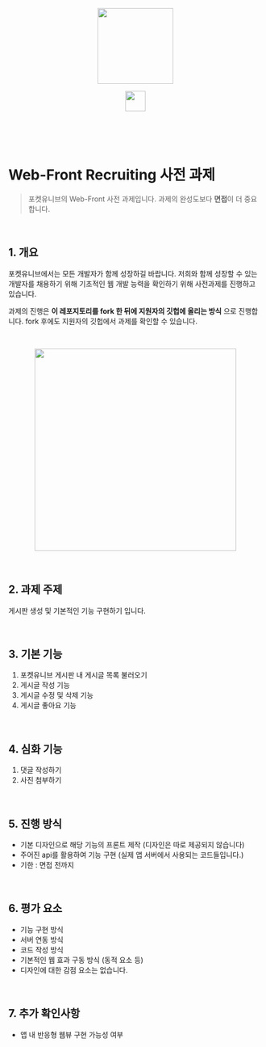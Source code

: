 
<p align="center"><img src="https://user-images.githubusercontent.com/59385491/121659862-ae8d2180-cadd-11eb-8d6c-b7b09efe0837.png" height=150 > </p>

<p align="center"><img src="https://user-images.githubusercontent.com/59385491/121660310-1e9ba780-cade-11eb-8ffb-b4239596673d.png" height=40 > </p>


</br>
</br>
</br>


# Web-Front Recruiting 사전 과제 

> 포켓유니브의 Web-Front 사전 과제입니다. 과제의 완성도보다 **면접**이 더 중요합니다.

</br>

## 1. 개요

포켓유니브에서는 모든 개발자가 함께 성장하길 바랍니다. 저희와 함께 성장할 수 있는 개발자를 채용하기 위해 기초적인 웹 개발 능력을 확인하기 위해 사전과제를 진행하고 있습니다. 

과제의 진행은 **이 레포지토리를 fork 한 뒤에 지원자의 깃헙에 올리는 방식** 으로 진행합니다. fork 후에도 지원자의 깃헙에서 과제를 확인할 수 있습니다. 

</br>


<p align="center"><img src="https://user-images.githubusercontent.com/59385491/121660511-4c80ec00-cade-11eb-9fa0-7ce8051d5c58.png" height=400 > </p>

</br>

## 2. 과제 주제

게시판 생성 및 기본적인 기능 구현하기 입니다. 

</br>

## 3. 기본 기능

1. 포켓유니브 게시판 내 게시글 목록 불러오기
2. 게시글 작성 기능
3. 게시글 수정 및 삭제 기능
4. 게시글 좋아요 기능

</br>

## 4. 심화 기능 

1. 댓글 작성하기
2. 사진 첨부하기

</br>

## 5. 진행 방식
- 기본 디자인으로 해당 기능의 프론트 제작 (디자인은 따로 제공되지 않습니다)
- 주어진 api를 활용하여 기능 구현 (실제 앱 서버에서 사용되는 코드들입니다.)
- 기한 : 면접 전까지

</br>

## 6. 평가 요소
- 기능 구현 방식
- 서버 연동 방식
- 코드 작성 방식
- 기본적인 웹 효과 구동 방식 (동적 요소 등)
- 디자인에 대한 감점 요소는 없습니다.

</br>

## 7. 추가 확인사항
- 앱 내 반응형 웹뷰 구현 가능성 여부 

